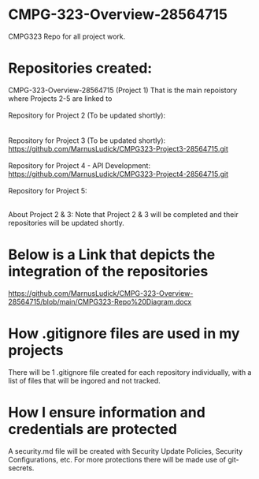 # CMPG-323-Overview-28564715
 CMPG323 Repo for all project work.
 
# Repositories created:
 CMPG-323-Overview-28564715 (Project 1) That is the main repoistory where Projects 2-5 are linked to
     <br />
 <br />Repository for Project 2 (To be updated shortly):
     <br />
     <br />
 <br />Repository for Project 3 (To be updated shortly):
     <br />https://github.com/MarnusLudick/CMPG323-Project3-28564715.git
     <br />
 <br />Repository for Project 4 - API Development:
     <br />https://github.com/MarnusLudick/CMPG323-Project4-28564715.git
     <br />
 <br />Repository for Project 5:
     <br />
     <br />
 
 About Project 2 & 3: Note that Project 2 & 3 will be completed and their repositories will be updated shortly.


# Below is a Link that depicts the integration of the repositories
 https://github.com/MarnusLudick/CMPG-323-Overview-28564715/blob/main/CMPG323-Repo%20Diagram.docx

# How .gitignore files are used in my projects
 There will be 1 .gitignore file created for each repository individually, with a list of files that will be ingored and not tracked.
 
# How I ensure information and credentials are protected
 A security.md file will be created with Security Update Policies, Security Configurations, etc. For more protections there will be made use of git-secrets. 
